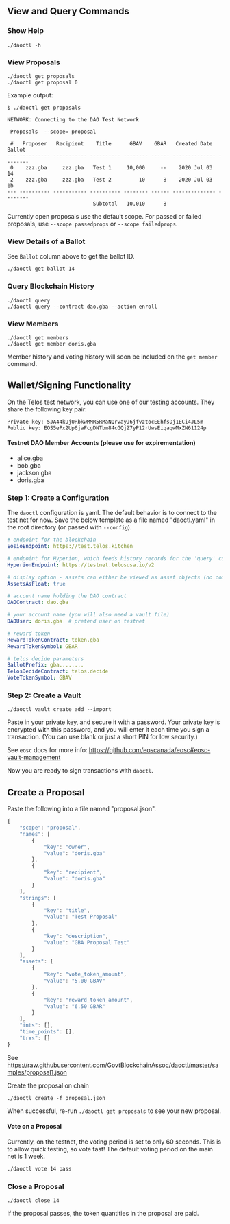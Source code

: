 
## View and Query Commands
### Show Help
```
./daoctl -h
```

### View Proposals
```
./daoctl get proposals
./daoctl get proposal 0
```

Example output: 
```
$ ./daoctl get proposals

NETWORK: Connecting to the DAO Test Network

 Proposals  --scope= proposal

 #   Proposer   Recipient    Title      GBAV    GBAR   Created Date   Ballot
--- ---------- ----------- ---------- -------- ------ -------------- --------
 0    zzz.gba     zzz.gba   Test 1     10,000     --    2020 Jul 03       14
 2    zzz.gba     zzz.gba   Test 2         10      8    2020 Jul 03       1b
--- ---------- ----------- ---------- -------- ------ -------------- --------
                            Subtotal   10,010      8
```
Currently open proposals use the default scope. For passed or failed proposals, use ```--scope passedprops``` or ```--scope failedprops```.

### View Details of a Ballot
See ```Ballot``` column above to get the ballot ID.
```
./daoctl get ballot 14
```

### Query Blockchain History
```
./daoctl query
./daoctl query --contract dao.gba --action enroll 
```
### View Members
```
./daoctl get members
./daoctl get member doris.gba  
```
Member history and voting history will soon be included on the ```get member``` command.

## Wallet/Signing Functionality
On the Telos test network, you can use one of our testing accounts. They share the following key pair: 
```
Private key: 5JA44kUjURbkwMMR5RMaNQrvayJ6jfvztocEEhfsDj1ECi4JL5m
Public key: EOS5ePx2Up6jaFcgDNTbm84cGQjZ7yP12rUwsEiqaqwMxZN61124p
```
#### Testnet DAO Member Accounts (please use for expirementation)
- alice.gba
- bob.gba
- jackson.gba
- doris.gba 

### Step 1: Create a Configuration
The ```daoctl``` configuration is yaml. The default behavior is to connect to the test net for now. Save the below template as a file named "daoctl.yaml" in the root directory (or passed with ```--config```). 
``` yaml
# endpoint for the blockchain
EosioEndpoint: https://test.telos.kitchen

# endpoint for Hyperion, which feeds history records for the 'query' command
HyperionEndpoint: https://testnet.telosusa.io/v2

# display option - assets can either be viewed as asset objects (no commas, with symbol) or just floats (commas, no symbol)
AssetsAsFloat: true

# account name holding the DAO contract
DAOContract: dao.gba

# your account name (you will also need a vault file)
DAOUser: doris.gba  # pretend user on testnet

# reward token
RewardTokenContract: token.gba
RewardTokenSymbol: GBAR

# telos decide parameters
BallotPrefix: gba........
TelosDecideContract: telos.decide
VoteTokenSymbol: GBAV
```

### Step 2: Create a Vault
```
./daoctl vault create add --import
```
Paste in your private key, and secure it with a password. Your private key is encrypted with this password, and you will enter it each time you sign a transaction. (You can use blank <Enter> or just a short PIN for low security.)

See ```eosc``` docs for more info: https://github.com/eoscanada/eosc#eosc-vault-management

Now you are ready to sign transactions with ```daoctl```.

## Create a Proposal
Paste the following into a file named "proposal.json".
```javascript
{
    "scope": "proposal",
    "names": [
        {
            "key": "owner",
            "value": "doris.gba"
        },
        {
            "key": "recipient",
            "value": "doris.gba"
        }
    ],
    "strings": [
        {
            "key": "title",
            "value": "Test Proposal"
        },
        {
            "key": "description",
            "value": "GBA Proposal Test"
        }
    ],
    "assets": [
        {
            "key": "vote_token_amount",
            "value": "5.00 GBAV"
        },
        {
            "key": "reward_token_amount",
            "value": "6.50 GBAR"
        }
    ],
    "ints": [],
    "time_points": [],
    "trxs": []
}
```
See https://raw.githubusercontent.com/GovtBlockchainAssoc/daoctl/master/samples/proposal1.json

Create the proposal on chain
```
./daoctl create -f proposal.json
```
When successful, re-run ```./daoctl get proposals``` to see your new proposal.

#### Vote on a Proposal
Currently, on the testnet, the voting period is set to only 60 seconds.  This is to allow quick testing, so vote fast! The default voting period on the main net is 1 week.
``` bash
./daoctl vote 14 pass
```

### Close a Proposal
``` 
./daoctl close 14
```
If the proposal passes, the token quantities in the proposal are paid. 